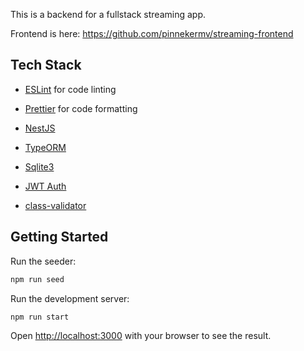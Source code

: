 This is a backend for a fullstack streaming app.

Frontend is here:
https://github.com/pinnekermv/streaming-frontend

## Tech Stack

- [ESLint](https://eslint.org/) for code linting
- [Prettier](https://prettier.io) for code formatting

- [NestJS](https://nestjs.com/)
- [TypeORM](https://typeorm.io/)
- [Sqlite3](https://www.sqlite.org/)
- [JWT Auth](https://jwt.io/)
- [class-validator](https://github.com/typestack/class-validator)

## Getting Started

Run the seeder:
```bash
npm run seed
```

Run the development server:
```bash
npm run start
```

Open [http://localhost:3000](http://localhost:3000) with your browser to see the result.
